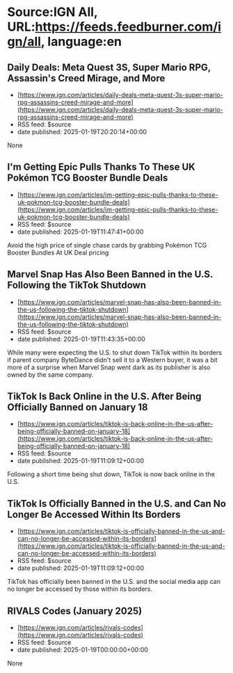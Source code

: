 # Source:IGN All, URL:https://feeds.feedburner.com/ign/all, language:en

## Daily Deals: Meta Quest 3S, Super Mario RPG, Assassin's Creed Mirage, and More
 - [https://www.ign.com/articles/daily-deals-meta-quest-3s-super-mario-rpg-assassins-creed-mirage-and-more](https://www.ign.com/articles/daily-deals-meta-quest-3s-super-mario-rpg-assassins-creed-mirage-and-more)
 - RSS feed: $source
 - date published: 2025-01-19T20:20:14+00:00

None

## I'm Getting Epic Pulls Thanks To These UK Pokémon TCG Booster Bundle Deals
 - [https://www.ign.com/articles/im-getting-epic-pulls-thanks-to-these-uk-pokmon-tcg-booster-bundle-deals](https://www.ign.com/articles/im-getting-epic-pulls-thanks-to-these-uk-pokmon-tcg-booster-bundle-deals)
 - RSS feed: $source
 - date published: 2025-01-19T11:47:41+00:00

Avoid the high price of single chase cards by grabbing Pokémon TCG Booster Bundles At UK Deal pricing

## Marvel Snap Has Also Been Banned in the U.S. Following the TikTok Shutdown
 - [https://www.ign.com/articles/marvel-snap-has-also-been-banned-in-the-us-following-the-tiktok-shutdown](https://www.ign.com/articles/marvel-snap-has-also-been-banned-in-the-us-following-the-tiktok-shutdown)
 - RSS feed: $source
 - date published: 2025-01-19T11:43:35+00:00

While many were expecting the U.S. to shut down TikTok within its borders if parent company ByteDance didn't sell it to a Western buyer, it was a bit more of a surprise when Marvel Snap went dark as its publisher is also owned by the same company.

## TikTok Is Back Online in the U.S. After Being Officially Banned on January 18
 - [https://www.ign.com/articles/tiktok-is-back-online-in-the-us-after-being-officially-banned-on-january-18](https://www.ign.com/articles/tiktok-is-back-online-in-the-us-after-being-officially-banned-on-january-18)
 - RSS feed: $source
 - date published: 2025-01-19T11:09:12+00:00

Following a short time being shut down, TikTok is now back online in the U.S.

## TikTok Is Officially Banned in the U.S. and Can No Longer Be Accessed Within Its Borders
 - [https://www.ign.com/articles/tiktok-is-officially-banned-in-the-us-and-can-no-longer-be-accessed-within-its-borders](https://www.ign.com/articles/tiktok-is-officially-banned-in-the-us-and-can-no-longer-be-accessed-within-its-borders)
 - RSS feed: $source
 - date published: 2025-01-19T11:09:12+00:00

TikTok has officially been banned in the U.S. and the social media app can no longer be accessed by those within its borders.

## RIVALS Codes (January 2025)
 - [https://www.ign.com/articles/rivals-codes](https://www.ign.com/articles/rivals-codes)
 - RSS feed: $source
 - date published: 2025-01-19T00:00:00+00:00

None

